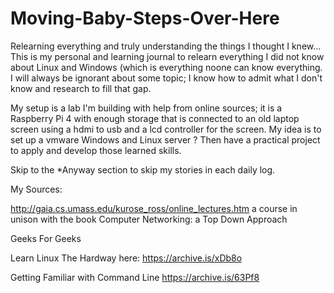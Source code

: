 # Moving-Baby-Steps-Over-Here

Relearning everything and truly understanding the things I thought I knew...
This is my personal and learning journal to relearn everything I did not know about Linux and Windows (which is everything noone can know everything. I will always be ignorant about some topic; I know how to admit what I don't know and research to fill that gap.

My setup is a lab I'm building with help from online sources; it is a Raspberry Pi 4 with enough storage that is connected to an old laptop screen using a hdmi to usb and a lcd controller for the screen. My idea is to set up a vmware Windows and Linux server ? 
Then have a practical project to apply and develop those learned skills. 

Skip to the *Anyway section to skip my stories in each daily log. 


My Sources: 

http://gaia.cs.umass.edu/kurose_ross/online_lectures.htm  a course in unison with the book Computer Networking: a Top Down Approach 

Geeks For Geeks 

Learn Linux The Hardway here: https://archive.is/xDb8o

Getting Familiar with Command Line https://archive.is/63Pf8
